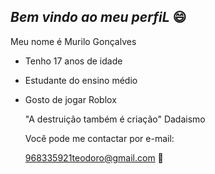 ## *Bem vindo ao meu perfiL* 😄

Meu nome é Murilo Gonçalves
- Tenho 17 anos de idade
- Estudante do ensino médio
- Gosto de jogar Roblox

  "A destruição também é criação" Dadaismo
  
  Você pode me contactar por e-mail:
  
   968335921teodoro@gmail.com 📧

